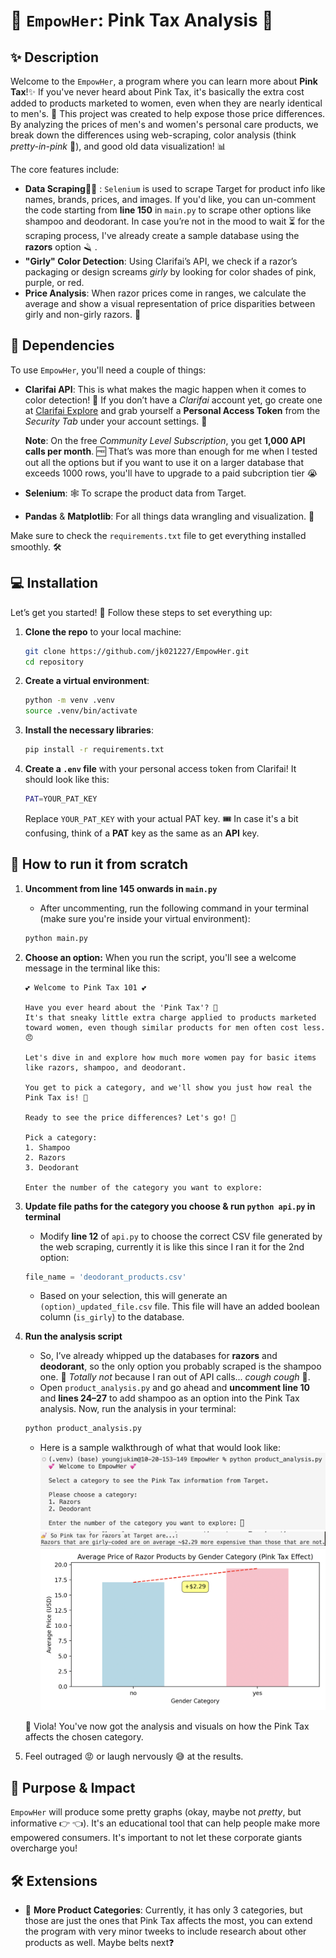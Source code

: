
# 🎀 `EmpowHer`: Pink Tax Analysis 💸

## ✨ Description

Welcome to the `EmpowHer`, a program where you can learn more about **Pink Tax**!✨ If you've never heard about Pink Tax, it's basically the extra cost added to products marketed to women, even when they are nearly identical to men's. 😤 This project was created to help expose those price differences. By analyzing the prices of men's and women's personal care products, we break down the differences using web-scraping, color analysis (think *pretty-in-pink* 🌸), and good old data visualization! 📊

The core features include:

- **Data Scraping**🕵️‍♀️ : `Selenium` is used to scrape Target for product info like names, brands, prices, and images. If you'd like, you can un-comment the code starting from **line 150** in `main.py` to scrape other options like shampoo and deodorant. In case you’re not in the mood to wait ⏳ for the scraping process, I've already create a sample database using the **razors** option 🪒 . 
- **"Girly" Color Detection**: Using Clarifai’s API, we check if a razor’s packaging or design screams *girly* by looking for color shades of pink, purple, or red.
- **Price Analysis**: When razor prices come in ranges, we calculate the average and show a visual representation of price disparities between girly and non-girly razors. 🛒


## 🧪 Dependencies

To use `EmpowHer`, you'll need a couple of things:

- **Clarifai API**: This is what makes the magic happen when it comes to color detection! 🌈 If you don’t have a *Clarifai* account yet, go create one at [Clarifai Explore](https://clarifai.com/explore) and grab yourself a **Personal Access Token** from the *Security Tab* under your account settings. 🔐

  **Note**: On the free *Community Level Subscription*, you get **1,000 API calls per month**. 🆓 That’s was more than enough for me when I tested out all the options but if you want to use it on a larger database that exceeds 1000 rows, you'll have to upgrade to a paid subcription tier 😭

- **Selenium**: 🕸️ To scrape the product data from Target.
- **Pandas** & **Matplotlib**: For all things data wrangling and visualization. 🐼

Make sure to check the `requirements.txt` file to get everything installed smoothly. 🛠️


## 💻 Installation

Let’s get you started! 🚀 Follow these steps to set everything up:

1. **Clone the repo** to your local machine:
   ```bash
   git clone https://github.com/jk021227/EmpowHer.git
   cd repository
   ```

2. **Create a virtual environment**:
   ```bash
   python -m venv .venv
   source .venv/bin/activate
   ```

3. **Install the necessary libraries**:
   ```bash
   pip install -r requirements.txt
   ```

4. **Create a `.env` file** with your personal access token from Clarifai! It should look like this:
   ```bash
   PAT=YOUR_PAT_KEY
   ```

   Replace `YOUR_PAT_KEY` with your actual PAT key. 🎟️ In case it's a bit confusing, think of a **PAT** key as the same as an **API** key.

## 🤏 How to run it from scratch

1. **Uncomment from line 145 onwards in `main.py`**
   - After uncommenting, run the following command in your terminal (make sure you're inside your virtual environment):
   ```bash
   python main.py
   ```

2. **Choose an option:**
   When you run the script, you'll see a welcome message in the terminal like this:

   ```plaintext
   💕 Welcome to Pink Tax 101 💕
   
   Have you ever heard about the 'Pink Tax'? 🤔
   It's that sneaky little extra charge applied to products marketed toward women, even though similar products for men often cost less. 😠
   
   Let's dive in and explore how much more women pay for basic items like razors, shampoo, and deodorant.
   
   You get to pick a category, and we'll show you just how real the Pink Tax is! 💸
   
   Ready to see the price differences? Let's go! 🚀

   Pick a category:
   1. Shampoo
   2. Razors
   3. Deodorant

   Enter the number of the category you want to explore:
   ```

3. **Update file paths for the category you choose & run `python api.py` in terminal**
   - Modify **line 12** of `api.py` to choose the correct CSV file generated by the web scraping, currently it is like this since I ran it for the 2nd option:
   ```python
   file_name = 'deodorant_products.csv'
   ```
   - Based on your selection, this will generate an `(option)_updated_file.csv` file. This file will have an added boolean column (`is_girly`) to the database.

4. **Run the analysis script**
   - So, I’ve already whipped up the databases for **razors** and **deodorant**, so the only option you probably scraped is the shampoo one. 🤔 *Totally not* because I ran out of API calls... *cough cough* 🙈.  
   - Open `product_analysis.py` and go ahead and **uncomment line 10** and **lines 24–27** to add shampoo as an option into the Pink Tax analysis. Now, run the analysis in your terminal:
   ```bash
   python product_analysis.py
   ```
   - Here is a sample walkthrough of what that would look like:
   ![Pink Tax Analysis Figure 1](./images/fig3.png)
   ![Pink Tax Analysis Figure 2](./images/fig1.png)
   ![Pink Tax Analysis Figure 2](./images/fig2.png)
   
   🎉 Viola! You've now got the analysis and visuals on how the Pink Tax affects the chosen category.

5. Feel outraged 😡 or laugh nervously 😅 at the results. 

## 🔮 Purpose & Impact

`EmpowHer` will produce some pretty graphs (okay, maybe not *pretty*, but informative 👉 👈). It's an educational tool that can help people make more empowered consumers. It's important to not let these corporate giants overcharge you!


## 🛠️ Extensions

- 🌟 **More Product Categories**: Currently, it has only 3 categories, but those are just the ones that Pink Tax affects the most, you can extend the program with very minor tweeks to include research about other products as well. Maybe belts next❓
